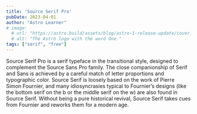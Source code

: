```yaml
---
title: 'Source Serif Pro'
pubDate: 2023-04-01
author: "Astro Learner"
# image:
  # url: "https://astro.build/assets/blog/astro-1-release-update/cover.jpeg"
  # alt: "The Astro logo with the word One."
tags: ["serif", "free"]
---
```


Source Serif Pro is a serif typeface in the transitional style, designed to complement the Source Sans Pro family. The close companionship of Serif and Sans is achieved by a careful match of letter proportions and typographic color. Source Serif is loosely based on the work of Pierre Simon Fournier, and many idiosyncrasies typical to Fournier’s designs (like the bottom serif on the b or the middle serif on the w) are also found in Source Serif. Without being a pure historical revival, Source Serif takes cues from Fournier and reworks them for a modern age.